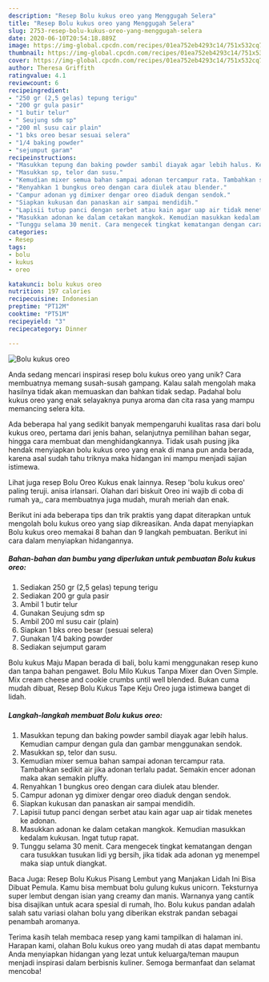 ```yaml
---
description: "Resep Bolu kukus oreo yang Menggugah Selera"
title: "Resep Bolu kukus oreo yang Menggugah Selera"
slug: 2753-resep-bolu-kukus-oreo-yang-menggugah-selera
date: 2020-06-10T20:54:18.889Z
image: https://img-global.cpcdn.com/recipes/01ea752eb4293c14/751x532cq70/bolu-kukus-oreo-foto-resep-utama.jpg
thumbnail: https://img-global.cpcdn.com/recipes/01ea752eb4293c14/751x532cq70/bolu-kukus-oreo-foto-resep-utama.jpg
cover: https://img-global.cpcdn.com/recipes/01ea752eb4293c14/751x532cq70/bolu-kukus-oreo-foto-resep-utama.jpg
author: Theresa Griffith
ratingvalue: 4.1
reviewcount: 6
recipeingredient:
- "250 gr (2,5 gelas) tepung terigu"
- "200 gr gula pasir"
- "1 butir telur"
- " Seujung sdm sp"
- "200 ml susu cair plain"
- "1 bks oreo besar sesuai selera"
- "1/4 baking powder"
- "sejumput garam"
recipeinstructions:
- "Masukkan tepung dan baking powder sambil diayak agar lebih halus. Kemudian campur dengan gula dan gambar menggunakan sendok."
- "Masukkan sp, telor dan susu."
- "Kemudian mixer semua bahan sampai adonan tercampur rata. Tambahkan sedikit air jika adonan terlalu padat. Semakin encer adonan maka akan semakin pluffy."
- "Renyahkan 1 bungkus oreo dengan cara diulek atau blender."
- "Campur adonan yg dimixer dengar oreo diaduk dengan sendok."
- "Siapkan kukusan dan panaskan air sampai mendidih."
- "Lapisii tutup panci dengan serbet atau kain agar uap air tidak menetes ke adonan."
- "Masukkan adonan ke dalam cetakan mangkok. Kemudian masukkan kedalam kukusan. Ingat tutup rapat."
- "Tunggu selama 30 menit. Cara mengecek tingkat kematangan dengan cara tusukkan tusukan lidi yg bersih, jika tidak ada adonan yg menempel maka siap untuk diangkat."
categories:
- Resep
tags:
- bolu
- kukus
- oreo

katakunci: bolu kukus oreo 
nutrition: 197 calories
recipecuisine: Indonesian
preptime: "PT12M"
cooktime: "PT51M"
recipeyield: "3"
recipecategory: Dinner

---
```



![Bolu kukus oreo](https://img-global.cpcdn.com/recipes/01ea752eb4293c14/751x532cq70/bolu-kukus-oreo-foto-resep-utama.jpg)

Anda sedang mencari inspirasi resep bolu kukus oreo yang unik? Cara membuatnya memang susah-susah gampang. Kalau salah mengolah maka hasilnya tidak akan memuaskan dan bahkan tidak sedap. Padahal bolu kukus oreo yang enak selayaknya punya aroma dan cita rasa yang mampu memancing selera kita.

Ada beberapa hal yang sedikit banyak mempengaruhi kualitas rasa dari bolu kukus oreo, pertama dari jenis bahan, selanjutnya pemilihan bahan segar, hingga cara membuat dan menghidangkannya. Tidak usah pusing jika hendak menyiapkan bolu kukus oreo yang enak di mana pun anda berada, karena asal sudah tahu triknya maka hidangan ini mampu menjadi sajian istimewa.

Lihat juga resep Bolu Oreo Kukus enak lainnya. Resep &#39;bolu kukus oreo&#39; paling teruji. anisa irlansari. Olahan dari biskuit Oreo ini wajib di coba di rumah ya,, cara membuatnya juga mudah, murah meriah dan enak.


Berikut ini ada beberapa tips dan trik praktis yang dapat diterapkan untuk mengolah bolu kukus oreo yang siap dikreasikan. Anda dapat menyiapkan Bolu kukus oreo memakai 8 bahan dan 9 langkah pembuatan. Berikut ini cara dalam menyiapkan hidangannya.

<!--inarticleads1-->

##### Bahan-bahan dan bumbu yang diperlukan untuk pembuatan Bolu kukus oreo:

1. Sediakan 250 gr (2,5 gelas) tepung terigu
1. Sediakan 200 gr gula pasir
1. Ambil 1 butir telur
1. Gunakan  Seujung sdm sp
1. Ambil 200 ml susu cair (plain)
1. Siapkan 1 bks oreo besar (sesuai selera)
1. Gunakan 1/4 baking powder
1. Sediakan sejumput garam


Bolu kukus Maju Mapan berada di bali, bolu kami menggunakan resep kuno dan tanpa bahan pengawet. Bolu Milo Kukus Tanpa Mixer dan Oven Simple. Mix cream cheese and cookie crumbs until well blended. Bukan cuma mudah dibuat, Resep Bolu Kukus Tape Keju Oreo juga istimewa banget di lidah. 

<!--inarticleads2-->

##### Langkah-langkah membuat Bolu kukus oreo:

1. Masukkan tepung dan baking powder sambil diayak agar lebih halus. Kemudian campur dengan gula dan gambar menggunakan sendok.
1. Masukkan sp, telor dan susu.
1. Kemudian mixer semua bahan sampai adonan tercampur rata. Tambahkan sedikit air jika adonan terlalu padat. Semakin encer adonan maka akan semakin pluffy.
1. Renyahkan 1 bungkus oreo dengan cara diulek atau blender.
1. Campur adonan yg dimixer dengar oreo diaduk dengan sendok.
1. Siapkan kukusan dan panaskan air sampai mendidih.
1. Lapisii tutup panci dengan serbet atau kain agar uap air tidak menetes ke adonan.
1. Masukkan adonan ke dalam cetakan mangkok. Kemudian masukkan kedalam kukusan. Ingat tutup rapat.
1. Tunggu selama 30 menit. Cara mengecek tingkat kematangan dengan cara tusukkan tusukan lidi yg bersih, jika tidak ada adonan yg menempel maka siap untuk diangkat.


Baca Juga: Resep Bolu Kukus Pisang Lembut yang Manjakan Lidah Ini Bisa Dibuat Pemula. Kamu bisa membuat bolu gulung kukus unicorn. Teksturnya super lembut dengan isian yang creamy dan manis. Warnanya yang cantik bisa disajikan untuk acara spesial di rumah, lho. Bolu kukus pandan adalah salah satu variasi olahan bolu yang diberikan ekstrak pandan sebagai penambah aromanya. 

Terima kasih telah membaca resep yang kami tampilkan di halaman ini. Harapan kami, olahan Bolu kukus oreo yang mudah di atas dapat membantu Anda menyiapkan hidangan yang lezat untuk keluarga/teman maupun menjadi inspirasi dalam berbisnis kuliner. Semoga bermanfaat dan selamat mencoba!
